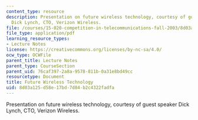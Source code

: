 ```yaml
---
content_type: resource
description: Presentation on future wireless technology, courtesy of guest speaker
  Dick Lynch, CTO, Verizon Wireless.
file: /courses/15-020-competition-in-telecommunications-fall-2003/8d03a125d58e17bd7d84b2c4322fadfa_lec8_verizon.pdf
file_type: application/pdf
learning_resource_types:
- Lecture Notes
license: https://creativecommons.org/licenses/by-nc-sa/4.0/
ocw_type: OCWFile
parent_title: Lecture Notes
parent_type: CourseSection
parent_uid: 76caf397-2a8a-9578-811b-0a31e8bd49cc
resourcetype: Document
title: Future Wireless Technology
uid: 8d03a125-d58e-17bd-7d84-b2c4322fadfa
---
```

Presentation on future wireless technology, courtesy of guest speaker Dick Lynch, CTO, Verizon Wireless.